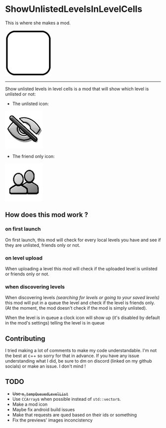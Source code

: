 # ShowUnlistedLevelsInLevelCells

This is where she makes a mod.

<img src="logo.png" width="150" alt="the mod's logo"/>

---

Show unlisted levels in level cells is a mod that will show which level is unlisted or not:

- The unlisted icon: 

<img src="./resources/unlisted-icon.png" alt="the unlisted icon">

- The friend only icon: 

<img src="./resources/friend-only-icon.png" alt="the friend only icon">

## How does this mod work ?

### on first launch

On first launch, this mod will check for every local levels you have and see if they are unlisted, friends only or not.

### on level upload

When uploading a level this mod will check if the uploaded level is unlisted or friends only or not.

### when discovering levels

When discovering levels *(searching for levels or going to your saved levels)* this mod will put in a queue the level and check if the level is friends only. (At the moment, the mod doesn't check if the mod is simply unlisted).

When the level is in queue a clock icon will show up (it's disabled by default in the mod's settings) telling the level is in queue

## Contributing

I tried making a lot of comments to make my code understandable. I'm not the best at c++ so sorry for that in advance.
If you have any issue understanding what I did, be sure to dm on discord (linked on my github socials) or make an issue. I don't mind !

## TODO

- ~~Use `m_tempQueuedLevelList`~~
- Use `CCArray`s when possible instead of `std::vector`s.
- Make a mod icon
- Maybe fix android build issues
- Make that requests are qued based on their ids or something
- Fix the previews' images inconcistency
